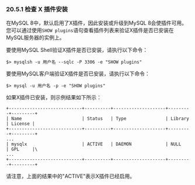 ### 20.5.1 检查 X 插件安装

在MySQL 8中，默认启用了X插件，因此安装或升级到MySQL 8会使插件可用。您可以通过使用`SHOW plugins`语句查看插件列表来验证X插件是否已安装在MySQL服务器的实例上。

要使用MySQL Shell验证X插件是否已安装，请执行以下命令：

```shell
$> mysqlsh -u 用户名 --sqlc -P 3306 -e "SHOW plugins"
```

要使用MySQL客户端验证X插件是否已安装，请执行以下命令：

```shell
$> mysql -u 用户名 -p -e "SHOW plugins"
```

如果X插件已安装，则示例结果如下所示：

```plaintext
+----------------------------+----------+--------------------+---------+---------+
| Name                       | Status   | Type               | Library | License |
+----------------------------+----------+--------------------+---------+---------+
...
| mysqlx                     | ACTIVE   | DAEMON             | NULL    | GPL     |\
...
+----------------------------+----------+--------------------+---------+---------+
```

请注意，上面的结果中的"ACTIVE"表示X插件已经启用。